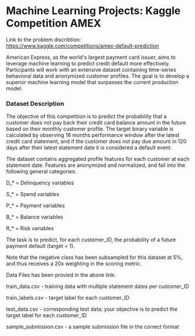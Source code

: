 # Machine Learning Projects: Kaggle Competition AMEX

Link to the problem discribtion: https://www.kaggle.com/competitions/amex-default-prediction


American Express, as the world's largest payment card issuer, aims to leverage machine learning to predict credit default more effectively. Participants will work with an extensive dataset containing time-series behavioral data and anonymized customer profiles. The goal is to develop a superior machine learning model that surpasses the current production model.

### Dataset Description
The objective of this competition is to predict the probability that a customer does not pay back their credit card balance amount in the future based on their monthly customer profile. The target binary variable is calculated by observing 18 months performance window after the latest credit card statement, and if the customer does not pay due amount in 120 days after their latest statement date it is considered a default event.

The dataset contains aggregated profile features for each customer at each statement date. Features are anonymized and normalized, and fall into the following general categories:

D_* = Delinquency variables

S_* = Spend variables

P_* = Payment variables

B_* = Balance variables

R_* = Risk variables

The task is to predict, for each customer_ID, the probability of a future payment default (target = 1).

Note that the negative class has been subsampled for this dataset at 5%, and thus receives a 20x weighting in the scoring metric.

Data Files has been provied in the above link:

train_data.csv - training data with multiple statement dates per customer_ID

train_labels.csv - target label for each customer_ID

test_data.csv - corresponding test data; your objective is to predict the target label for each customer_ID

sample_submission.csv - a sample submission file in the correct format
